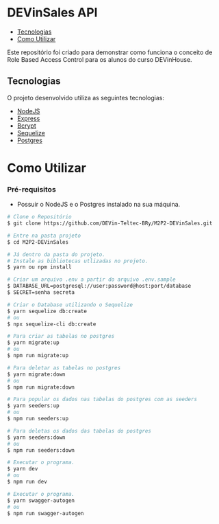 # DEVinSales API

- [Tecnologias](#tech)
- [Como Utilizar](#settings)

<a id="tech"></a>

Este repositório foi criado para demonstrar como funciona o conceito de Role Based Access Control para os alunos do curso DEVinHouse.
## Tecnologias

O projeto desenvolvido utiliza as seguintes tecnologias:
- [NodeJS](https://nodejs.org/en/) 
- [Express](https://expressjs.com/)
- [Bcrypt](https://github.com/kelektiv/node.bcrypt.js/)
- [Sequelize](https://sequelize.org/)
- [Postgres](https://www.postgresql.org/)

<a id="settings"></a>

# Como Utilizar

### **Pré-requisitos**

  - Possuir o NodeJS e o Postgres instalado na sua máquina.

```bash
# Clone o Repositório
$ git clone https://github.com/DEVin-Teltec-BRy/M2P2-DEVinSales.git
```

```bash
# Entre na pasta projeto
$ cd M2P2-DEVinSales
```

```bash
# Já dentro da pasta do projeto.
# Instale as bibliotecas utlizadas no projeto.
$ yarn ou npm install
```

```bash
# Criar um arquivo .env a partir do arquivo .env.sample
$ DATABASE_URL=postgresql://user:password@host:port/database
$ SECRET=senha secreta
```

```bash
# Criar o Database utilizando o Sequelize
$ yarn sequelize db:create 
# ou
$ npx sequelize-cli db:create
```

```bash
# Para criar as tabelas no postgres
$ yarn migrate:up
# ou
$ npm run migrate:up
```

```bash
# Para deletar as tabelas no postgres
$ yarn migrate:down
# ou
$ npm run migrate:down
```

```bash
# Para popular os dados nas tabelas do postgres com as seeders
$ yarn seeders:up
# ou
$ npm run seeders:up
```

```bash
# Para deletas os dados das tabelas do postgres
$ yarn seeders:down
# ou
$ npm run seeders:down
```

```bash
# Executar o programa.
$ yarn dev
# ou
$ npm run dev
```
```bash
# Executar o programa.
$ yarn swagger-autogen
# ou
$ npm run swagger-autogen
```

